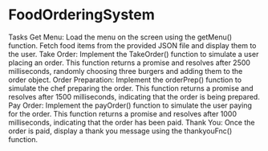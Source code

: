 # FoodOrderingSystem

Tasks
Get Menu: Load the menu on the screen using the getMenu() function. Fetch food items from the provided JSON file and display them to the user.
Take Order: Implement the TakeOrder() function to simulate a user placing an order. This function returns a promise and resolves after 2500 milliseconds, randomly choosing three burgers and adding them to the order object.
Order Preparation: Implement the orderPrep() function to simulate the chef preparing the order. This function returns a promise and resolves after 1500 milliseconds, indicating that the order is being prepared.
Pay Order: Implement the payOrder() function to simulate the user paying for the order. This function returns a promise and resolves after 1000 milliseconds, indicating that the order has been paid.
Thank You: Once the order is paid, display a thank you message using the thankyouFnc() function.
